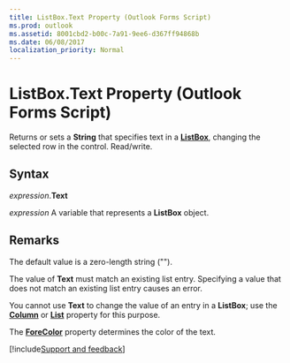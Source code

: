 ```yaml
---
title: ListBox.Text Property (Outlook Forms Script)
ms.prod: outlook
ms.assetid: 8001cbd2-b00c-7a91-9ee6-d367ff94868b
ms.date: 06/08/2017
localization_priority: Normal
---
```



# ListBox.Text Property (Outlook Forms Script)

Returns or sets a **String** that specifies text in a **[ListBox](Outlook.listbox.md)**, changing the selected row in the control. Read/write.


## Syntax

_expression_.**Text**

_expression_ A variable that represents a **ListBox** object.


## Remarks

The default value is a zero-length string ("").

The value of  **Text** must match an existing list entry. Specifying a value that does not match an existing list entry causes an error.

You cannot use  **Text** to change the value of an entry in a **ListBox**; use the  **[Column](Outlook.listbox.column.md)** or **[List](Outlook.listbox.list.md)** property for this purpose.

The  **[ForeColor](Outlook.listbox.forecolor.md)** property determines the color of the text.

[!include[Support and feedback](~/includes/feedback-boilerplate.md)]